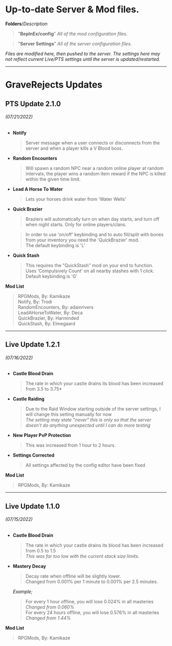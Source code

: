 # Up-to-date Server &amp; Mod files.

**Folders**/*Description*
> "**BepInEx/config**" *All of the mod configuration files.*


> "**Server Settings**" *All of the server configuration files.*

*Files are modified here, then pushed to the server. The settings here may not reflect current Live/PTS settings until the server is updated/restarted.*
___

# GraveRejects Updates

## PTS Update 2.1.0
###### *(07/21/2022)*

* **Notify**
  > Server message when a user connects or disconnects from the server and when a player kills a V Blood boss.


* **Random Encounters**<br>
  > Will spawn a random NPC near a random online player at random intervals, the player wins a random item reward if the NPC is killed within the given time limit.


* **Lead A Horse To Water**
  > Lets your horses drink water from 'Water Wells'


* **Quick Brazier**
  > Braziers will automatically turn on when day starts, and turn off when night starts. Only for online players/clans.


  > In order to use 'on/off' keybinding and to auto fill/split with bones from your inventory you need the 'QuickBrazier' mod.<br>
  > The default keybinding is 'L'


* **Quick Stash**
  > This requires the "QuickStash" mod on your end to function.<br>
  > Uses ‘Compulsively Count’ on all nearby stashes with 1 click.<br>
  >  Default keybinding is 'G'

**Mod List**

  > RPGMods, 
  > By: Kamikaze<br>
  > Notify, 
  > By: Trodi<br>
  > RandomEncounters, 
  > By: adainrivers<br>
  > LeadAHorseToWater, 
  > By: Deca<br>
  > QuickBrazier, 
  > By: Harminded<br>
  > QuickStash, 
  > By: Elmegaard
___

## Live Update 1.2.1
###### *(07/16/2022)*

* **Castle Blood Drain**
  > The rate in which your castle drains its blood has been increased from 3.5 to 3.75*


* **Castle Raiding**
  > Due to the Raid Window starting outside of the server settings, I will change this setting manually for now<br>
  > *The setting may state "never" this is only so that the server doesn't do anything unexpected until I can do more testing*


* **New Player PvP Protection**
  > This was increased from 1 hour to 2 hours.


* **Settings Corrected**
  > All settings affected by the config editor have been fixed
  
**Mod List**

  > RPGMods, 
  > By: Kamikaze<br>
___

## Live Update 1.1.0 
###### *(07/15/2022)*

* **Castle Blood Drain**
  > The rate in which your castle drains its blood has been increased from 0.5 to 1.5<br>
  > *This was far too low with the current stack size limits.*<br>

* **Mastery Decay**
  > Decay rate when offline will be slightly lower.<br>
  > Changed from 0.001% per 1 minute to 0.001% per 2.5 minutes.

  *Example;*<br>
  > For every 1 hour offline, you will lose 0.024% in all masteries<br>
  > *Changed from 0.060%*<br>
  > For every 24 hours offline, you will lose 0.576% in all masteries<br>
  > *Changed from 1.44%*

**Mod List**

  > RPGMods, 
  > By: Kamikaze<br>
